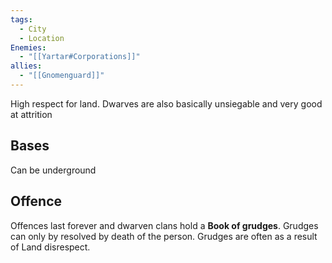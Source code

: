 ```yaml
---
tags:
  - City
  - Location
Enemies:
  - "[[Yartar#Corporations]]"
allies:
  - "[[Gnomenguard]]"
---
```

High respect for land. Dwarves are also basically unsiegable and very good at attrition
## Bases
Can be underground
## Offence
Offences last forever and dwarven clans hold a **Book of grudges**. Grudges can only by resolved by death of the person. Grudges are often as a result of Land disrespect.